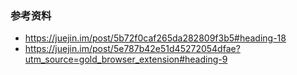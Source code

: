 ### 参考资料

* https://juejin.im/post/5b72f0caf265da282809f3b5#heading-18
* https://juejin.im/post/5e787b42e51d45272054dfae?utm_source=gold_browser_extension#heading-9